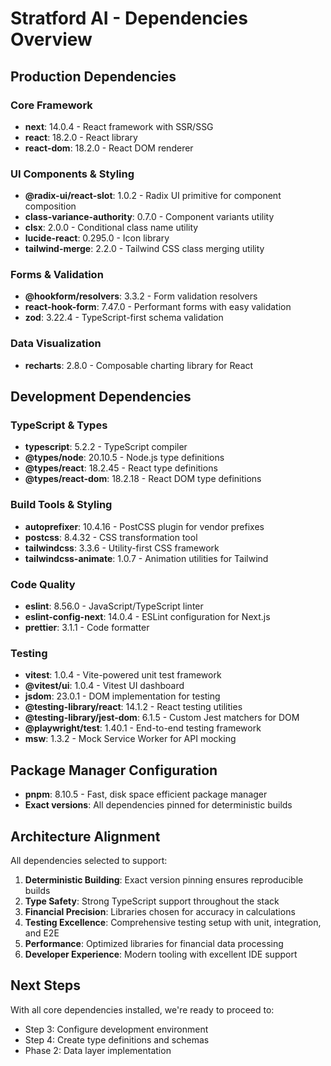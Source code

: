 # Stratford AI - Dependencies Overview

## Production Dependencies

### Core Framework
- **next**: 14.0.4 - React framework with SSR/SSG
- **react**: 18.2.0 - React library
- **react-dom**: 18.2.0 - React DOM renderer

### UI Components & Styling
- **@radix-ui/react-slot**: 1.0.2 - Radix UI primitive for component composition
- **class-variance-authority**: 0.7.0 - Component variants utility
- **clsx**: 2.0.0 - Conditional class name utility
- **lucide-react**: 0.295.0 - Icon library
- **tailwind-merge**: 2.2.0 - Tailwind CSS class merging utility

### Forms & Validation
- **@hookform/resolvers**: 3.3.2 - Form validation resolvers
- **react-hook-form**: 7.47.0 - Performant forms with easy validation
- **zod**: 3.22.4 - TypeScript-first schema validation

### Data Visualization
- **recharts**: 2.8.0 - Composable charting library for React

## Development Dependencies

### TypeScript & Types
- **typescript**: 5.2.2 - TypeScript compiler
- **@types/node**: 20.10.5 - Node.js type definitions
- **@types/react**: 18.2.45 - React type definitions
- **@types/react-dom**: 18.2.18 - React DOM type definitions

### Build Tools & Styling
- **autoprefixer**: 10.4.16 - PostCSS plugin for vendor prefixes
- **postcss**: 8.4.32 - CSS transformation tool
- **tailwindcss**: 3.3.6 - Utility-first CSS framework
- **tailwindcss-animate**: 1.0.7 - Animation utilities for Tailwind

### Code Quality
- **eslint**: 8.56.0 - JavaScript/TypeScript linter
- **eslint-config-next**: 14.0.4 - ESLint configuration for Next.js
- **prettier**: 3.1.1 - Code formatter

### Testing
- **vitest**: 1.0.4 - Vite-powered unit test framework
- **@vitest/ui**: 1.0.4 - Vitest UI dashboard
- **jsdom**: 23.0.1 - DOM implementation for testing
- **@testing-library/react**: 14.1.2 - React testing utilities
- **@testing-library/jest-dom**: 6.1.5 - Custom Jest matchers for DOM
- **@playwright/test**: 1.40.1 - End-to-end testing framework
- **msw**: 1.3.2 - Mock Service Worker for API mocking

## Package Manager Configuration

- **pnpm**: 8.10.5 - Fast, disk space efficient package manager
- **Exact versions**: All dependencies pinned for deterministic builds

## Architecture Alignment

All dependencies selected to support:

1. **Deterministic Building**: Exact version pinning ensures reproducible builds
2. **Type Safety**: Strong TypeScript support throughout the stack
3. **Financial Precision**: Libraries chosen for accuracy in calculations
4. **Testing Excellence**: Comprehensive testing setup with unit, integration, and E2E
5. **Performance**: Optimized libraries for financial data processing
6. **Developer Experience**: Modern tooling with excellent IDE support

## Next Steps

With all core dependencies installed, we're ready to proceed to:
- Step 3: Configure development environment
- Step 4: Create type definitions and schemas
- Phase 2: Data layer implementation